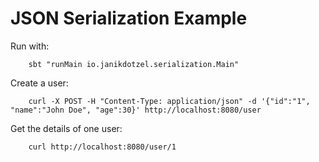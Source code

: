 # JSON Serialization Example

Run with:
```
    sbt "runMain io.janikdotzel.serialization.Main"
```

Create a user:
```
    curl -X POST -H "Content-Type: application/json" -d '{"id":"1", "name":"John Doe", "age":30}' http://localhost:8080/user
```

Get the details of one user:
```
    curl http://localhost:8080/user/1
```